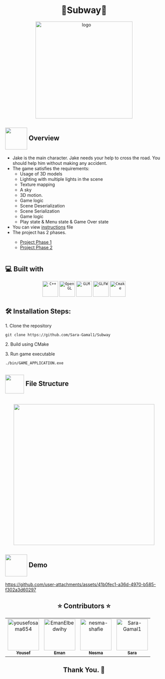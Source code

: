 ﻿<h1 align='center'>🎉Subway🎉</h1>

<div align="center">
   <img align="center" height=310px src="https://github.com/Sara-Gamal1/graphics-project/assets/93356614/1dbf8419-5d26-4cdf-a1e1-7e22013f4fd0" alt="logo">
</div>



## <img align="center"  width =70px  height =70px src="https://media.giphy.com/media/v1.Y2lkPTc5MGI3NjExcXRucnFpajFldmNqZXZuYjUyNW0zOHVnNDc1aGxqdDVpZmtxenAyOCZlcD12MV9pbnRlcm5hbF9naWZfYnlfaWQmY3Q9Zw/SsIZQ5my0eba5y3r2m/giphy.gif"> Overview

<ul> 
<li>
Jake is the main character. Jake needs your help to cross the road. You should help him without making any accident.</li>
<li>The game satisfies the requirements:
<ul>
<li>Usage of 3D models</li>
<li>Lighting with multiple lights in the scene</li>
<li>Texture mapping</li>
<li>A sky</li>
<li>3D motion.</li>
<li>Game logic</li>
<li>Scene Deserialization</li>
<li>Scene Serialization</li>
<li>Game logic</li>
<li>Play state & Menu state & Game Over state</li>
</ul>
</li>
</li>
<li>
You can view <a href="https://github.com/Sara-Gamal1/Subway/blob/main/instructions.pdf">instructions</a> file
</li>
<li>
The project has 2 phases.</li>
<be>
	
 - <a href="">Project Phase 1</a>
 - <a href="https://github.com/Sara-Gamal1/Subway">Project Phase 2</a>
<br>
</ul>


<h2>💻 Built with</h2>

<div align="center">
	<code><img height="50" src="https://upload.wikimedia.org/wikipedia/commons/thumb/1/18/ISO_C%2B%2B_Logo.svg/1822px-ISO_C%2B%2B_Logo.svg.png" alt="C++" title="C++"/></code>
	<code><img height="50" src="https://upload.wikimedia.org/wikipedia/commons/thumb/e/e9/Opengl-logo.svg/2560px-Opengl-logo.svg.png" alt="OpenGL" title="OpenGL"/></code>
	<code><img height="50" src="https://upload.wikimedia.org/wikipedia/commons/5/5b/GLM_logo.png" alt="GLM" title="GLM"/></code>
	<code><img height="50" src="https://www.saashub.com/images/app/service_logos/38/b48cc85cebb2/large.png?1553244024" alt="GLFW" title="GLFW"/></code>
<code><img height="50" src="https://upload.wikimedia.org/wikipedia/commons/9/96/CMake-logo-triangle-high-res.png" alt="Cmake" title="Cmake"/></code></div>



<h2>🛠️ Installation Steps:</h2>

<p>1. Clone the repository</p>

```
git clone https://github.com/Sara-Gamal1/Subway
```

<p>2. Build using CMake</p>

<p>3. Run game executable</p>

```
./bin/GAME_APPLICATION.exe
```

## <img align= center width=60px height=60px src="https://media1.giphy.com/media/igsIZv3VwIIlRIpq5G/giphy.gif?cid=ecf05e47faatmwdhcst7c2d4eontr459hjd35zf3an324elo&rid=giphy.gif&ct=s"> File Structure 
<br>
<div align= center>
<img  height="450px" src="https://github.com/BasmaElhoseny01/frog-frenzy/assets/71986226/97bd1f07-1cae-4d27-9366-4e4624015c96">
</div>

## <img  align= center width= 70px height =70px src="https://img.genial.ly/5f91608064ad990c6ee12237/bd7195a3-a8bb-494b-8a6d-af48dd4deb4b.gif?genial&1643587200063"> Demo




https://github.com/user-attachments/assets/41b0fec1-a36d-4970-b585-f302a3d60297




<h2 align='center' <a name = "Contributors"> ⭐ Contributors ⭐ </h2>
<!-- readme: collaborators -start -->
<table  align='center'> 
<tr>
    <td align="center">
        <a href="https://github.com/yousefosama654">
            <img src="https://avatars.githubusercontent.com/u/93356614?v=4" width="100;" alt="yousefosama654"/>
            <br />
            <sub><b>Yousef</b></sub>
        </a>
    </td>
    <td align="center">
        <a href="https://github.com/EmanElbedwihy">
            <img src="https://avatars.githubusercontent.com/u/120182209?v=4" width="100;" alt="EmanElbedwihy"/>
            <br />
            <sub><b>Eman</b></sub>
        </a>
    </td>
        <td align="center">
        <a href="https://github.com/nesma-shafie">
            <img src="https://avatars.githubusercontent.com/u/120175134?v=4" width="100;" alt="nesma-shafie"/>
            <br />
            <sub><b>Nesma</b></sub>
        </a>
    </td>
    <td align="center">
        <a href="https://github.com/Sara-Gamal1">
            <img src="https://avatars.githubusercontent.com/u/106556638?v=4" width="100;" alt="Sara-Gamal1"/>
            <br />
            <sub><b>Sara</b></sub>
        </a>
    </td></tr>
</table>
<!-- readme: collaborators -end -->
<h2 align='center'>Thank You. 💖 </h2>
